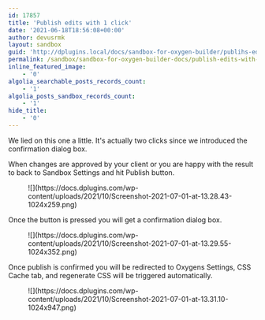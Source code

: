 ```yaml
---
id: 17857
title: 'Publish edits with 1 click'
date: '2021-06-18T18:56:08+00:00'
author: devusrmk
layout: sandbox
guid: 'http://dplugins.local/docs/sandbox-for-oxygen-builder/publihs-edits-with-1-click/'
permalink: /sandbox/sandbox-for-oxygen-builder-docs/publish-edits-with-1-click/
inline_featured_image:
    - '0'
algolia_searchable_posts_records_count:
    - '1'
algolia_posts_sandbox_records_count:
    - '1'
hide_title:
    - '0'
---
```


We lied on this one a little. It's actually two clicks since we introduced the confirmation dialog box.

When changes are approved by your client or you are happy with the result to back to Sandbox Settings and hit Publish button.

<figure class="wp-block-image size-large">![](https://docs.dplugins.com/wp-content/uploads/2021/10/Screenshot-2021-07-01-at-13.28.43-1024x259.png)</figure>Once the button is pressed you will get a confirmation dialog box.

<figure class="wp-block-image size-large">![](https://docs.dplugins.com/wp-content/uploads/2021/10/Screenshot-2021-07-01-at-13.29.55-1024x352.png)</figure>Once publish is confirmed you will be redirected to Oxygens Settings, CSS Cache tab, and regenerate CSS will be triggered automatically.

<figure class="wp-block-image size-large">![](https://docs.dplugins.com/wp-content/uploads/2021/10/Screenshot-2021-07-01-at-13.31.10-1024x947.png)</figure>